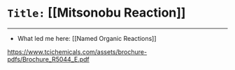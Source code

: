 # `Title:` [[Mitsonobu Reaction]]	
--- 

- What led me here: [[Named Organic Reactions]]


https://www.tcichemicals.com/assets/brochure-pdfs/Brochure_R5044_E.pdf

